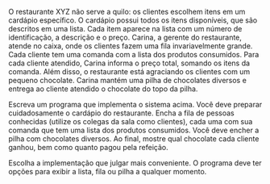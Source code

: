 O restaurante XYZ não serve a quilo: os clientes escolhem itens em um cardápio específico. O cardápio possui todos os itens disponíveis, que são descritos em uma lista. Cada item aparece na lista com um número de identificação, a descrição e o preço. Carina, a gerente do restaurante, atende no caixa, onde os clientes fazem uma fila invariavelmente grande. Cada cliente tem uma comanda com a lista dos produtos consumidos. Para cada cliente atendido, Carina informa o preço total, somando os itens da
comanda. Além disso, o restaurante está agraciando os clientes com um pequeno chocolate. Carina mantém uma pilha de chocolates diversos e entrega ao cliente atendido o chocolate do topo da pilha.

Escreva um programa que implementa o sistema acima. Você deve preparar cuidadosamente o cardápio do restaurante. Encha a
fila de pessoas conhecidas (utilize os colegas da sala como clientes), cada uma com sua comanda que tem uma lista dos produtos consumidos. Você deve encher a pilha com chocolates diversos. Ao final, mostre qual chocolate cada cliente ganhou, bem como quanto pagou pela refeição.

Escolha a implementação que julgar mais conveniente. O programa deve ter opções para exibir a lista, fila ou pilha a qualquer momento.

